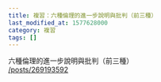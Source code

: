 ```yaml
---
title: 複習：六種倫理的進一步說明與批判（前三種）
last_modified_at: 1577628000
category: 複習
tags: []
---
```


<p>六種倫理的進一步說明與批判（前三種）<br>
<a href="/posts/269193592" target="_blank">/posts/269193592</a></p>

<p>&nbsp;</p>

